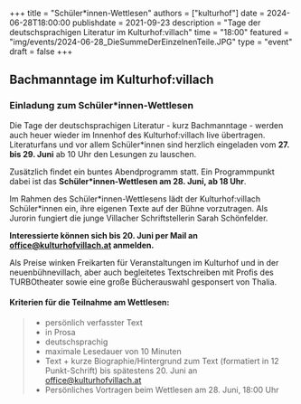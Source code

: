 +++ 
title = "Schüler*innen-Wettlesen" 
authors = ["kulturhof"]
date = 2024-06-28T18:00:00 
publishdate = 2021-09-23 
description = "Tage der deutschsprachigen Literatur im Kulturhof:villach" 
time = "18:00" 
featured = "img/events/2024-06-28_DieSummeDerEinzelnenTeile.JPG" 
type = "event"
draft = false
+++

## Bachmanntage im Kulturhof:villach
### Einladung zum Schüler\*innen-Wettlesen

Die Tage der deutschsprachigen Literatur - kurz Bachmanntage - werden auch heuer wieder im Innenhof des Kulturhof:villach live übertragen.
Literaturfans und vor allem Schüler\*innen sind herzlich eingeladen vom **27. bis 29. Juni** ab 10 Uhr den Lesungen zu lauschen.

Zusätzlich findet ein buntes Abendprogramm statt. Ein Programmpunkt dabei ist das **Schüler\*innen-Wettlesen am 28. Juni, ab 18 Uhr**.

Im Rahmen des Schüler\*innen-Wettlesens lädt der Kulturhof:villach Schüler\*innen ein, ihre eigenen Texte auf der Bühne vorzutragen. Als Jurorin fungiert die junge Villacher Schriftstellerin Sarah Schönfelder.

**Interessierte können sich bis 20. Juni per Mail an office@kulturhofvillach.at anmelden.**

Als Preise winken Freikarten für Veranstaltungen im Kulturhof und in der neuenbühnevillach, aber auch begleitetes Textschreiben mit Profis des TURBOtheater sowie eine große Bücherauswahl gesponsert von Thalia.

#### Kriterien für die Teilnahme am Wettlesen:
> - persönlich verfasster Text
> - in Prosa
> - deutschsprachig
> - maximale Lesedauer von 10 Minuten
> - Text + kurze Biographie/Hintergrund zum Text (formatiert in 12 Punkt-Schrift) bis spätestens 20. Juni an office@kulturhofvillach.at 
> - Persönliches Vortragen beim Wettlesen am 28. Juni, 18:00 Uhr
